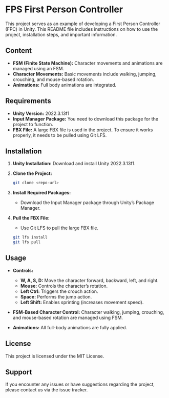 # FPS First Person Controller

This project serves as an example of developing a First Person Controller (FPC) in Unity. This README file includes instructions on how to use the project, installation steps, and important information.

## Content
- **FSM (Finite State Machine):** Character movements and animations are managed using an FSM.
- **Character Movements:** Basic movements include walking, jumping, crouching, and mouse-based rotation.
- **Animations:** Full body animations are integrated.

## Requirements
- **Unity Version:** 2022.3.13f1
- **Input Manager Package:** You need to download this package for the project to function.
- **FBX File:** A large FBX file is used in the project. To ensure it works properly, it needs to be pulled using Git LFS.

## Installation

1. **Unity Installation:** Download and install Unity 2022.3.13f1.

2. **Clone the Project:**
    ```sh
    git clone <repo-url>
    ```

3. **Install Required Packages:**
    - Download the Input Manager package through Unity’s Package Manager.

4. **Pull the FBX File:**
    - Use Git LFS to pull the large FBX file.
    ```sh
    git lfs install
    git lfs pull
    ```

## Usage

- **Controls:**
  - **W, A, S, D:** Move the character forward, backward, left, and right.
  - **Mouse:** Controls the character’s rotation.
  - **Left Ctrl:** Triggers the crouch action.
  - **Space:** Performs the jump action.
  - **Left Shift:** Enables sprinting (increases movement speed).

- **FSM-Based Character Control:** Character walking, jumping, crouching, and mouse-based rotation are managed using FSM.

- **Animations:** All full-body animations are fully applied.

## License

This project is licensed under the MIT License.

## Support

If you encounter any issues or have suggestions regarding the project, please contact us via the issue tracker.
